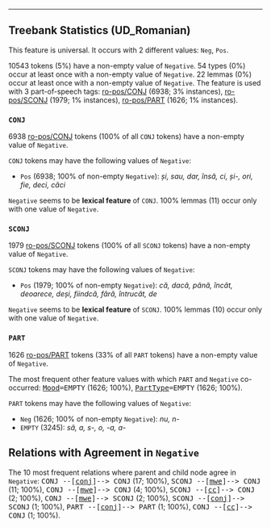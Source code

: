 

--------------------------------------------------------------------------------

## Treebank Statistics (UD_Romanian)

This feature is universal.
It occurs with 2 different values: `Neg`, `Pos`.

10543 tokens (5%) have a non-empty value of `Negative`.
54 types (0%) occur at least once with a non-empty value of `Negative`.
22 lemmas (0%) occur at least once with a non-empty value of `Negative`.
The feature is used with 3 part-of-speech tags: [ro-pos/CONJ]() (6938; 3% instances), [ro-pos/SCONJ]() (1979; 1% instances), [ro-pos/PART]() (1626; 1% instances).

### `CONJ`

6938 [ro-pos/CONJ]() tokens (100% of all `CONJ` tokens) have a non-empty value of `Negative`.

`CONJ` tokens may have the following values of `Negative`:

* `Pos` (6938; 100% of non-empty `Negative`): <em>și, sau, dar, însă, ci, și-, ori, fie, deci, căci</em>

`Negative` seems to be **lexical feature** of `CONJ`. 100% lemmas (11) occur only with one value of `Negative`.

### `SCONJ`

1979 [ro-pos/SCONJ]() tokens (100% of all `SCONJ` tokens) have a non-empty value of `Negative`.

`SCONJ` tokens may have the following values of `Negative`:

* `Pos` (1979; 100% of non-empty `Negative`): <em>că, dacă, până, încât, deoarece, deși, fiindcă, fără, întrucât, de</em>

`Negative` seems to be **lexical feature** of `SCONJ`. 100% lemmas (10) occur only with one value of `Negative`.

### `PART`

1626 [ro-pos/PART]() tokens (33% of all `PART` tokens) have a non-empty value of `Negative`.

The most frequent other feature values with which `PART` and `Negative` co-occurred: <tt><a href="Mood.html">Mood</a>=EMPTY</tt> (1626; 100%), <tt><a href="PartType.html">PartType</a>=EMPTY</tt> (1626; 100%).

`PART` tokens may have the following values of `Negative`:

* `Neg` (1626; 100% of non-empty `Negative`): <em>nu, n-</em>
* `EMPTY` (3245): <em>să, a, s-, o, -a, a-</em>

## Relations with Agreement in `Negative`

The 10 most frequent relations where parent and child node agree in `Negative`:
<tt>CONJ --[<a href="../dep/conj.html">conj</a>]--> CONJ</tt> (17; 100%),
<tt>SCONJ --[<a href="../dep/mwe.html">mwe</a>]--> CONJ</tt> (11; 100%),
<tt>CONJ --[<a href="../dep/mwe.html">mwe</a>]--> CONJ</tt> (4; 100%),
<tt>SCONJ --[<a href="../dep/cc.html">cc</a>]--> CONJ</tt> (2; 100%),
<tt>CONJ --[<a href="../dep/mwe.html">mwe</a>]--> SCONJ</tt> (2; 100%),
<tt>SCONJ --[<a href="../dep/conj.html">conj</a>]--> SCONJ</tt> (1; 100%),
<tt>PART --[<a href="../dep/conj.html">conj</a>]--> PART</tt> (1; 100%),
<tt>CONJ --[<a href="../dep/cc.html">cc</a>]--> CONJ</tt> (1; 100%).

